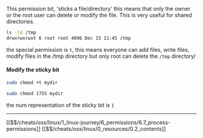 This permission bit, 'sticks a file/directory' 
this means that only the owner or the root user can delete or modify the file.
This is very useful for shared directories. 

``` bash
ls -ld /tmp
drwxrwxrwxt 6 root root 4096 Dec 15 11:45 /tmp
```

the special permission is `t`, this means everyone can add files, write files, modify files in the /tmp directory but only root can delete the `/tmp` directory/

#### Modify the sticky bit

``` bash 
sudo chmod +t mydir

sudo chmod 1755 mydir
```

the num representation of the sticky bit is `1` 

---
[[$$$/$cheats/$oss/$linux/1_linux-journey/6_permissions/6.7_process-permissions]]
[[$$$/$cheats/$oss/$linux/0_resources/0.2_contents]]